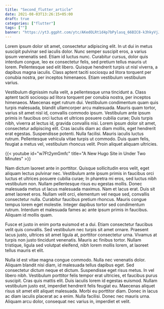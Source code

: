```yaml
---
title: "Second_flutter_article"
date: 2021-08-03T13:26:15+05:00
draft: true
categories: ["flutter"]
tags: [""]
banner: "https://yt3.ggpht.com/ytc/AKedOLRt1d4p7bPylasq_66BIC8-k3hkyVjJ2JICQITK=s900-c-k-c0x00ffffff-no-rj"
---
```




Lorem ipsum dolor sit amet, consectetur adipiscing elit. In ut dui in metus suscipit pulvinar sed iaculis dolor. Nunc semper suscipit eros, a varius ipsum venenatis sed. Etiam id luctus nunc. Curabitur cursus, dolor quis interdum congue, leo ex consectetur felis, sed pretium tellus mauris ut lorem. Pellentesque sed elit libero. Quisque hendrerit turpis ut nisl viverra, a dapibus magna iaculis. Class aptent taciti sociosqu ad litora torquent per conubia nostra, per inceptos himenaeos. Etiam vestibulum vestibulum varius.

Vestibulum dignissim nulla velit, a pellentesque urna tincidunt a. Class aptent taciti sociosqu ad litora torquent per conubia nostra, per inceptos himenaeos. Maecenas eget rutrum dui. Vestibulum condimentum quam quis turpis malesuada, blandit ullamcorper arcu malesuada. Mauris quam tortor, varius sit amet nisl id, convallis commodo ipsum. Vestibulum ante ipsum primis in faucibus orci luctus et ultrices posuere cubilia curae; Duis turpis nibh, viverra at lectus id, gravida convallis nisi. Lorem ipsum dolor sit amet, consectetur adipiscing elit. Cras iaculis diam ac diam mollis, eget hendrerit erat egestas. Suspendisse potenti. Nulla facilisi. Mauris iaculis luctus rutrum. Pellentesque vehicula vitae turpis ut commodo. Duis quam felis, feugiat a metus vel, vestibulum rhoncus velit. Proin aliquet aliquam ultricies.


{{< youtube id="w7Ft2ymGmfc" title="A New Hugo Site in Under Two Minutes" >}}


Nam dictum laoreet ante in porttitor. Quisque sollicitudin eros velit, eget aliquam lectus pulvinar nec. Vestibulum ante ipsum primis in faucibus orci luctus et ultrices posuere cubilia curae; In pharetra mi eros, sed luctus nibh vestibulum non. Nullam pellentesque risus eu egestas mollis. Donec malesuada metus ut lacus malesuada maximus. Nam et lacus erat. Duis sit amet laoreet eros. Nullam velit orci, elementum vel neque sed, convallis consectetur nulla. Curabitur faucibus pretium rhoncus. Mauris congue tempus lorem eget molestie. Integer dapibus tortor sed condimentum rutrum. Interdum et malesuada fames ac ante ipsum primis in faucibus. Aliquam id mollis quam.

Fusce et justo in enim porta euismod et a dui. Etiam consectetur faucibus velit quis convallis. Sed vestibulum nec turpis sit amet ornare. Praesent lacus justo, ultrices sit amet ligula at, porttitor consectetur urna. Vivamus at turpis non justo tincidunt venenatis. Mauris ac finibus tortor. Nullam tristique, ligula sed volutpat eleifend, nibh lorem mollis lorem, at laoreet tellus mauris et elit.

Nulla id est vitae magna congue commodo. Nulla nec venenatis dolor. Aliquam blandit nisi diam, id malesuada tellus dapibus eget. Sed consectetur dictum neque et dictum. Suspendisse eget risus metus. In vel libero nibh. Vestibulum porttitor felis tempor erat ultricies, et faucibus purus suscipit. Cras quis mattis elit. Duis iaculis lorem id egestas euismod. Nullam vestibulum justo est, imperdiet hendrerit felis feugiat eu. Maecenas aliquet risus sit amet elit aliquet malesuada. Morbi eu porttitor diam. Donec in lacus ac diam iaculis placerat ac a enim. Nulla facilisi. Donec nec mauris urna. Aliquam arcu dolor, consequat nec varius in, imperdiet et velit. 